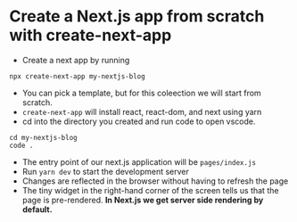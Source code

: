 # Create a Next.js app from scratch with create-next-app

- Create a next app by running

```terminal
npx create-next-app my-nextjs-blog
```

- You can pick a template, but for this coleection we will start from scratch.
- `create-next-app` will install react, react-dom, and next using yarn
- cd into the directory you created and run code to open vscode.

```terminal
cd my-nextjs-blog
code .
```

- The entry point of our next.js application will be `pages/index.js`
- Run `yarn dev` to start the development server
- Changes are reflected in the browser without having to refresh the page
- The tiny widget in the right-hand corner of the screen tells us that the page is pre-rendered. **In Next.js we get server side rendering by default.**
